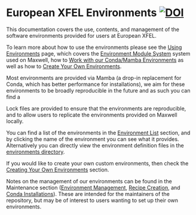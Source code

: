 # European XFEL Environments [![DOI](https://zenodo.org/badge/DOI/10.5281/zenodo.10548701.svg)](https://doi.org/10.5281/zenodo.10548701)

This documentation covers the use, contents, and management of the software environments provided for users at European XFEL.

To learn more about how to use the environments please see the [Using Environments](./environments.md) page, which covers the [Environment Module System](./environments.md#module-system) system used on Maxwell, how to [Work with our Conda/Mamba Environments](./environments.md#working-with-mamba-conda) as well as how to [Create Your Own Environments](./environments.md#creating-your-own-environments).

Most environments are provided via Mamba (a drop-in replacement for Conda, which has better performance for installations), we aim for these environments to be broadly reproducible in the future and as such you can find a

Lock files are provided to ensure that the environments are reproducible, and to allow users to replicate the environments provided on Maxwell locally.

You can find a list of the environments in the [Environment List](./environments.md#environment-list) section, and by clicking the name of the environment you can see what it provides. Alternatively you can directly view the environment definition files in the [environments directory](https://github.com/European-XFEL/environments/tree/main/environments).

<!-- This repository also contains 'applications', which are environments that are specific to a particular application. A list of the applications provided can be found on the [applications page](TODO) of the documentation, or by looking through the [applications directory](TODO). -->

If you would like to create your own custom environments, then check the [Creating Your Own Environments](./environments.md#creating-your-own-environments) section.

Notes on the management of our environments can be found in the Maintenance section ([Environment Management](./maintenance/environments.md), [Recipe Creation](./maintenance/recipes.md), and [Conda Installations](./maintenance/instances.md)). These are intended for the maintainers of the repository, but may be of interest to users wanting to set up their own environments.
